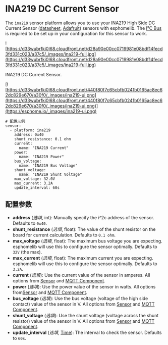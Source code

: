 # INA219 DC Current Sensor

The `ina219` sensor platform allows you to use your INA219 High Side DC Current Sensor ([datasheet](https://cdn-learn.adafruit.com/downloads/pdf/adafruit-ina219-current-sensor-breakout.pdf), [Adafruit](https://www.adafruit.com/product/904)) sensors with esphomelib. The [I²C Bus](https://esphome.io/components/i2c#i2c) is required to be set up in your configuration for this sensor to work.

![https://d33wubrfki0l68.cloudfront.net/d28a90e00cc0719981e08bdf14fecd3fd331c023/a37c5/_images/ina219-full.jpg](https://d33wubrfki0l68.cloudfront.net/d28a90e00cc0719981e08bdf14fecd3fd331c023/a37c5/_images/ina219-full.jpg)

INA219 DC Current Sensor.

[![https://d33wubrfki0l68.cloudfront.net/440f80f7c65cbfb0241b0165ac8ec62dc829e670/a30f0/_images/ina219-ui.png](https://d33wubrfki0l68.cloudfront.net/440f80f7c65cbfb0241b0165ac8ec62dc829e670/a30f0/_images/ina219-ui.png)](https://esphome.io/_images/ina219-ui.png)

```
# 配置示例
sensor:
  - platform: ina219
    address: 0x40
    shunt_resistance: 0.1 ohm
    current:
      name: "INA219 Current"
    power:
      name: "INA219 Power"
    bus_voltage:
      name: "INA219 Bus Voltage"
    shunt_voltage:
      name: "INA219 Shunt Voltage"
    max_voltage: 32.0V
    max_current: 3.2A
    update_interval: 60s
```

## **配置参数**

- **address** (*选填*, int): Manually specify the i^2c address of the sensor. Defaults to `0x40`.
- **shunt_resistance** (*选填*, float): The value of the shunt resistor on the board for current calculation. Defaults to `0.1 ohm`.
- **max_voltage** (*选填*, float): The maximum bus voltage you are expecting. esphomelib will use this to configure the sensor optimally. Defaults to `32V` (the max).
- **max_current** (*选填*, float): The maximum current you are expecting. esphomelib will use this to configure the sensor optimally. Defaults to `3.2A`.
- **current** (*选填*): Use the current value of the sensor in amperes. All options from [Sensor](https://esphome.io/components/sensor/#config-sensor) and [MQTT Component](https://esphome.io/components/mqtt#config-mqtt-component).
- **power** (*选填*): Use the power value of the sensor in watts. All options from[Sensor](https://esphome.io/components/sensor/#config-sensor) and [MQTT Component](https://esphome.io/components/mqtt#config-mqtt-component).
- **bus_voltage** (*选填*): Use the bus voltage (voltage of the high side contact) value of the sensor in V. All options from [Sensor](https://esphome.io/components/sensor/#config-sensor) and [MQTT Component](https://esphome.io/components/mqtt#config-mqtt-component).
- **shunt_voltage** (*选填*): Use the shunt voltage (voltage across the shunt resistor) value of the sensor in V. All options from [Sensor](https://esphome.io/components/sensor/#config-sensor) and [MQTT Component](https://esphome.io/components/mqtt#config-mqtt-component).
- **update_interval** (*选填*, [Time](https://esphome.io/guides/configuration-types#config-time)): The interval to check the sensor. Defaults to `60s`.